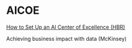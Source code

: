 # AICOE

[How to Set Up an AI Center of Excellence \(HBR\)](https://hbr.org/2019/01/how-to-set-up-an-ai-center-of-excellence)

Achieving business impact with data \(McKinsey\)


